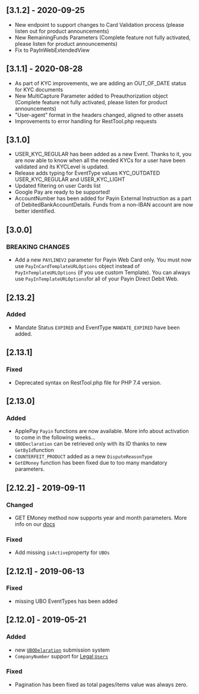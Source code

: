 ## [3.1.2] - 2020-09-25
- New endpoint to support changes to Card Validation process (please listen out for product announcements)
- New RemainingFunds Parameters (Complete feature not fully activated, please listen for product announcements)
- Fix to PayInWebExtendedView

## [3.1.1] - 2020-08-28
- As part of KYC improvements, we are adding an OUT_OF_DATE status for KYC documents
- New MultiCapture Parameter added to Preauthorization object (Complete feature not fully activated, please listen for product announcements)
- "User-agent" format in the headers changed, aligned to other assets
- Improvements to error handling for RestTool.php requests

## [3.1.0]
- USER_KYC_REGULAR has been added as a new Event. Thanks to it, you are now able to know when all the needed KYCs for a user have been validated and its KYCLevel is updated.
- Release adds typing for EventType values KYC_OUTDATED USER_KYC_REGULAR and USER_KYC_LIGHT
- Updated filtering on user Cards list
- Google Pay are ready to be supported!
- AccountNumber has been added for Payin External Instruction as a part of DebitedBankAccountDetails. Funds from a non-IBAN account are now better identified.

## [3.0.0]
### BREAKING CHANGES
- Add a new `PAYLINEV2` parameter for Payin Web Card only. You must now use `PayInCardTemplateURLOptions` object instead of `PayInTemplateURLOptions` (if you use custom Template). You can always use `PayInTemplateURLOptions`for all of your Payin Direct Debit Web.

## [2.13.2]
### Added
- Mandate Status `EXPIRED` and EventType `MANDATE_EXPIRED` have been added.

## [2.13.1]
### Fixed
- Deprecated syntax on RestTool.php file for PHP 7.4 version.

## [2.13.0]
### Added
- ApplePay `Payin` functions are now available. More info about activation to come in the following weeks...  
- `UBODeclaration` can be retrieved only with its ID thanks to new `GetById`function
- `COUNTERFEIT_PRODUCT` added as a new `DisputeReasonType`
- `GetEMoney` function has been fixed due to too many mandatory parameters.

## [2.12.2] - 2019-09-11
### Changed
- GET EMoney method now supports year and month parameters. More info on our [docs](https://docs.mangopay.com/endpoints/v2.01/user-emoney#e895_view-a-users-emoney)
### Fixed
- Add missing `isActive`property for `UBOs`

## [2.12.1] - 2019-06-13
### Fixed
- missing UBO EventTypes has been added 

## [2.12.0] - 2019-05-21
### Added
- new [`UBODelaration`](https://docs.mangopay.com/endpoints/v2.01/ubo-declarations#e1024_the-ubo-declaration-object) submission system
- `CompanyNumber` support for [Legal `Users`](https://docs.mangopay.com/endpoints/v2.01/users#e259_create-a-legal-user)
### Fixed
- Pagination has been fixed as total pages/items value was always zero.

 
